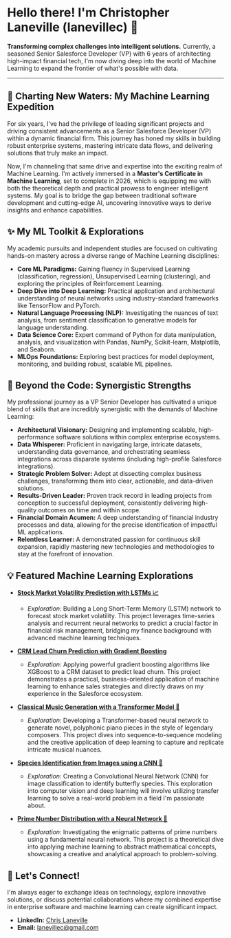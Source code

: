 # Hello there! I'm Christopher Laneville (lanevillec) 👋

**Transforming complex challenges into intelligent solutions.**
Currently, a seasoned Senior Salesforce Developer (VP) with 6 years of architecting high-impact financial tech, I'm now diving deep into the world of Machine Learning to expand the frontier of what's possible with data.

---

## 🚀 Charting New Waters: My Machine Learning Expedition

For six years, I've had the privilege of leading significant projects and driving consistent advancements as a Senior Salesforce Developer (VP) within a dynamic financial firm. This journey has honed my skills in building robust enterprise systems, mastering intricate data flows, and delivering solutions that truly make an impact.

Now, I'm channeling that same drive and expertise into the exciting realm of Machine Learning. I'm actively immersed in a **Master's Certificate in Machine Learning**, set to complete in 2026, which is equipping me with both the theoretical depth and practical prowess to engineer intelligent systems. My goal is to bridge the gap between traditional software development and cutting-edge AI, uncovering innovative ways to derive insights and enhance capabilities.

## ✨ My ML Toolkit & Explorations

My academic pursuits and independent studies are focused on cultivating hands-on mastery across a diverse range of Machine Learning disciplines:

* **Core ML Paradigms:** Gaining fluency in Supervised Learning (classification, regression), Unsupervised Learning (clustering), and exploring the principles of Reinforcement Learning.
* **Deep Dive into Deep Learning:** Practical application and architectural understanding of neural networks using industry-standard frameworks like TensorFlow and PyTorch.
* **Natural Language Processing (NLP):** Investigating the nuances of text analysis, from sentiment classification to generative models for language understanding.
* **Data Science Core:** Expert command of Python for data manipulation, analysis, and visualization with Pandas, NumPy, Scikit-learn, Matplotlib, and Seaborn.
* **MLOps Foundations:** Exploring best practices for model deployment, monitoring, and building robust, scalable ML pipelines.

## 💼 Beyond the Code: Synergistic Strengths

My professional journey as a VP Senior Developer has cultivated a unique blend of skills that are incredibly synergistic with the demands of Machine Learning:

* **Architectural Visionary:** Designing and implementing scalable, high-performance software solutions within complex enterprise ecosystems.
* **Data Whisperer:** Proficient in navigating large, intricate datasets, understanding data governance, and orchestrating seamless integrations across disparate systems (including high-profile Salesforce integrations).
* **Strategic Problem Solver:** Adept at dissecting complex business challenges, transforming them into clear, actionable, and data-driven solutions.
* **Results-Driven Leader:** Proven track record in leading projects from conception to successful deployment, consistently delivering high-quality outcomes on time and within scope.
* **Financial Domain Acumen:** A deep understanding of financial industry processes and data, allowing for the precise identification of impactful ML applications.
* **Relentless Learner:** A demonstrated passion for continuous skill expansion, rapidly mastering new technologies and methodologies to stay at the forefront of innovation.

## 💡 Featured Machine Learning Explorations

* **[Stock Market Volatility Prediction with LSTMs 📈](https://github.com/lanevillec/lstm-volatility-predictor)**
    * *Exploration:* Building a Long Short-Term Memory (LSTM) network to forecast stock market volatility. This project leverages time-series analysis and recurrent neural networks to predict a crucial factor in financial risk management, bridging my finance background with advanced machine learning techniques.

* **[CRM Lead Churn Prediction with Gradient Boosting](https://github.com/lanevillec/crm-churn-predictor)**
    * *Exploration:* Applying powerful gradient boosting algorithms like XGBoost to a CRM dataset to predict lead churn. This project demonstrates a practical, business-oriented application of machine learning to enhance sales strategies and directly draws on my experience in the Salesforce ecosystem.

* **[Classical Music Generation with a Transformer Model 🎼](https://github.com/lanevillec/transformer-music-generator)**
    * *Exploration:* Developing a Transformer-based neural network to generate novel, polyphonic piano pieces in the style of legendary composers. This project dives into sequence-to-sequence modeling and the creative application of deep learning to capture and replicate intricate musical nuances.

* **[Species Identification from Images using a CNN 🦋](https://github.com/lanevillec/cnn-species-classifier)**
    * *Exploration:* Creating a Convolutional Neural Network (CNN) for image classification to identify butterfly species. This exploration into computer vision and deep learning will involve utilizing transfer learning to solve a real-world problem in a field I'm passionate about.

* **[Prime Number Distribution with a Neural Network 🔢](https://github.com/lanevillec/prime-pattern-neural-net)**
    * *Exploration:* Investigating the enigmatic patterns of prime numbers using a fundamental neural network. This project is a theoretical dive into applying machine learning to abstract mathematical concepts, showcasing a creative and analytical approach to problem-solving.

## 💬 Let's Connect!

I'm always eager to exchange ideas on technology, explore innovative solutions, or discuss potential collaborations where my combined expertise in enterprise software and machine learning can create significant impact.

* **LinkedIn:** [Chris Laneville](https://www.linkedin.com/in/chrislaneville)
* **Email:** [lanevillec@gmail.com](mailto:lanevillec@gmail.com)
